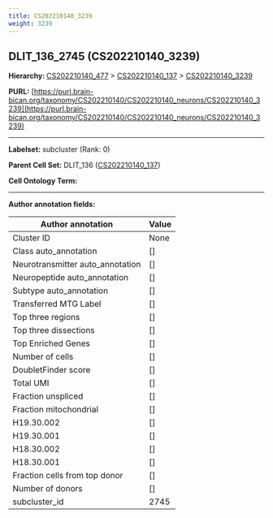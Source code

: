 ```yaml
---
title: CS202210140_3239
weight: 3239
---
```

## DLIT_136_2745 (CS202210140_3239)
<b>Hierarchy: </b>
[CS202210140_477](../CS202210140_477) >
[CS202210140_137](../CS202210140_137) >
[CS202210140_3239](../CS202210140_3239)

**PURL:** [https://purl.brain-bican.org/taxonomy/CS202210140/CS202210140_neurons/CS202210140_3239](https://purl.brain-bican.org/taxonomy/CS202210140/CS202210140_neurons/CS202210140_3239)

---


**Labelset:** subcluster (Rank: 0)

**Parent Cell Set:** DLIT_136 ([CS202210140_137](../CS202210140_137))



**Cell Ontology Term:** 

[MARKER GENES.]: #


---

[TRANSFERRED ANNOTATIONS.]: #


[AUTHOR ANNOTATION FIELDS.]: #


**Author annotation fields:**

| Author annotation | Value |
|-------------------|-------|
|Cluster ID|None|
|Class auto_annotation|[]|
|Neurotransmitter auto_annotation|[]|
|Neuropeptide auto_annotation|[]|
|Subtype auto_annotation|[]|
|Transferred MTG Label|[]|
|Top three regions|[]|
|Top three dissections|[]|
|Top Enriched Genes|[]|
|Number of cells|[]|
|DoubletFinder score|[]|
|Total UMI|[]|
|Fraction unspliced|[]|
|Fraction mitochondrial|[]|
|H19.30.002|[]|
|H19.30.001|[]|
|H18.30.002|[]|
|H18.30.001|[]|
|Fraction cells from top donor|[]|
|Number of donors|[]|
|subcluster_id|2745|
